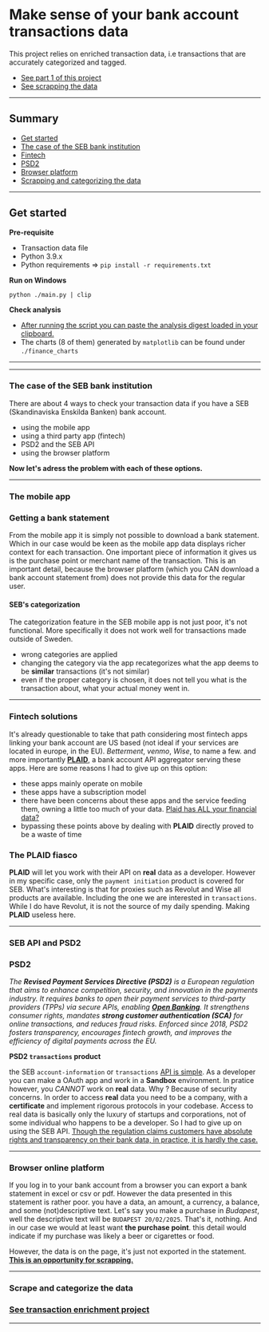 # Make sense of your bank account transactions data

This project relies on enriched transaction data, i.e transactions that are accurately categorized and tagged.
- [See part 1 of this project](https://github.com/yetigit/transaction-enrichment)
- [See scrapping the data](#scrape-and-categorize-the-data)

--- 

## Summary
- [ Get started ](#get-started)
- [The case of the SEB bank institution](#the-case-of-the-seb-bank-institution)
- [Fintech](#fintech-solutions)
- [ PSD2 ](#psd2)
- [ Browser platform ](#browser-online-platform)
- [Scrapping and categorizing the data](#scrape-and-categorize-the-data)

---

## Get started

**Pre-requisite**
- Transaction data file
- Python 3.9.x 
- Python requirements => `pip install -r requirements.txt`

**Run on Windows**

`python ./main.py | clip`

**Check analysis**

- <u>After running the script you can paste the analysis digest loaded in your clipboard.</u>
- The charts (8 of them) generated by `matplotlib`  can be found under `./finance_charts`

---
---

### The case of the SEB bank institution

There are about 4 ways to check your transaction data if you have a SEB (Skandinaviska Enskilda Banken) bank account.

- using the mobile app
- using a third party app (fintech)
- PSD2 and the SEB API
- using the browser platform

**Now let's adress the problem with each of these options.**

---

### The mobile app

### Getting a bank statement 

From the mobile app it is simply not possible to download a bank statement.
Which in our case would be keen as the mobile app data displays richer context for each transaction.
One important piece of information it gives us is the purchase point or merchant name of the transaction.
This is an important detail, because the browser platform (which you CAN download a bank account statement from)
does not provide this data for the regular user.

#### SEB's categorization

The categorization feature in the SEB mobile app is not just poor, it's not functional. 
More specifically it does not work well for transactions made outside of Sweden.

- wrong categories are applied
- changing the category via the app recategorizes what the app deems to be **similar** transactions (it's not similar)
- even if the proper category is chosen, it does not tell you what is the transaction about, what your actual money went in.

---

### Fintech solutions

It's already questionable to take that path considering most fintech apps linking your bank account are US based (not ideal if your services are located in europe, in the EU).
_Betterment_, _venmo_, _Wise_, to name a few. and more importantly [**PLAID**](https://plaid.com/en-eu/), a bank account API aggregator serving these apps.
Here are some reasons I had to give up on this option:

- these apps mainly operate on mobile 
- these apps have a subscription model
- there have been concerns about these apps and the service feeding them, owning a little too much of your data.
[Plaid has ALL your financial data?](https://youtu.be/36Zi0T8-RTA?feature=shared)
- bypassing these points above by dealing with **PLAID** directly proved to be a waste of time 

### The PLAID fiasco

**PLAID** will let you work with their API on **real** data as a developer.
However in my specific case, only the `payment initiation` product is covered for SEB.
What's interesting is that for proxies such as Revolut and Wise all products are available. 
Including the one we are interested in `transactions`. 
While I do have Revolut, it is not the source of my daily spending. Making **PLAID** useless here.

---

### SEB API and PSD2

### PSD2
*The **Revised Payment Services Directive (PSD2)** is a European regulation that aims to enhance competition, security, and innovation in the payments industry. It requires banks to open their payment services to third-party providers (TPPs) via secure APIs, enabling <u>**Open Banking**</u>. It strengthens consumer rights, mandates **strong customer authentication (SCA)** for online transactions, and reduces fraud risks. Enforced since 2018, PSD2 fosters transparency, encourages fintech growth, and improves the efficiency of digital payments across the EU.*

**PSD2 `transactions` product**

the SEB `account-information` or `transactions` [API is simple](https://developer.sebgroup.com/products/psd2-account-information/account-information#/accounts/%7BaccountId%7D/transactions-get). As a developer you can make a OAuth app and work in a **Sandbox** environment.
In pratice however, you _CANNOT_ work on **real** data. Why ? Because of security concerns. 
In order to access **real** data you need to be a company, with a **certificate** and implement rigorous protocols in your codebase.
Access to real data is basically only the luxury of startups and corporations, not of some individual who happens to be a developer. So I had to give up on using the SEB API.
<u>Though the regulation claims customers have absolute rights and transparency on their bank data, in practice, it is hardly the case.</u>

---

### Browser online platform

If you log in to your bank account from a browser you can export a bank statement in excel or csv or pdf. 
However the data presented in this statement is rather poor. you have a data, an amount, a currency, a balance, and some (not)descriptive text.
Let's say you make a purchase in _Budapest_, well the descriptive text will be `BUDAPEST 20/02/2025`. That's it, nothing.
And in our case we would at least want **the purchase point**. this detail would indicate if my purchase was likely a beer or cigarettes or food.

However, the data is on the page, it's just not exported in the statement. <u>**This is an opportunity for scrapping.**</u>

---

### Scrape and categorize the data

### [See transaction enrichment project](https://github.com/yetigit/transaction-enrichment)

---
